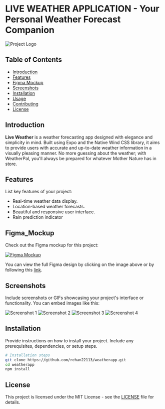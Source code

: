 # LIVE WEATHER APPLICATION - Your Personal Weather Forecast Companion

![Project Logo](/assets/main/overcast.png) <!-- Add an image representing your project here -->

## Table of Contents

- [Introduction](#introduction)
- [Features](#features)
- [Figma Mockup](#figma_mockup)
- [Screenshots](#screenshots)
- [Installation](#installation)
- [Usage](#usage)
- [Contributing](#contributing)
- [License](#license)

## Introduction

**Live Weather** is a weather forecasting app designed with elegance and simplicity in mind. Built using Expo and the Native Wind CSS library, it aims to provide users with accurate and up-to-date weather information in a visually pleasing manner. No more guessing about the weather; with WeatherPal, you'll always be prepared for whatever Mother Nature has in store.


## Features

List key features of your project:
- Real-time weather data display.
- Location-based weather forecasts.
- Beautiful and responsive user interface.
- Rain prediction indicator

## Figma_Mockup
Check out the Figma mockup for this project:

[![Figma Mockup](/assets/screenshot/figma.png)](https://www.figma.com/file/8XOeD7q8qPB2QAUEWw3RD2/Untitled?type=design&node-id=0%3A1&mode=design&t=7Capn8hMx7JVK6mt-1)


You can view the full Figma design by clicking on the image above or by following this [link](https://www.figma.com/file/8XOeD7q8qPB2QAUEWw3RD2/Untitled?type=design&node-id=0%3A1&mode=design&t=7Capn8hMx7JVK6mt-1).


## Screenshots

Include screenshots or GIFs showcasing your project's interface or functionality. You can embed images like this:

![Screenshot 1](/assets/screenshot/2.png) 
![Screenshot 2](/assets/screenshot/4.png)
![Screenshot 3](/assets/screenshot/1.png)
![Screenshot 4](/assets/screenshot/3.png)

## Installation

Provide instructions on how to install your project. Include any prerequisites, dependencies, or setup steps.

```bash
# Installation steps
git clone https://github.com/rehan22113/weatherapp.git
cd weatherapp
npm install
```

## License
This project is licensed under the MIT License - see the [LICENSE](LICENSE) file for details.

